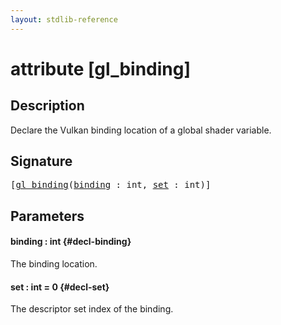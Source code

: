 ```yaml
---
layout: stdlib-reference
---
```


# attribute [gl\_binding]

## Description

Declare the Vulkan binding location of a global shader variable.

## Signature

<pre>
[<a href="/stdlib-reference/attributes/gl_binding">gl_binding</a>(<a href="/stdlib-reference/attributes/gl_binding#decl-binding" class="code_param">binding</a> : <span class="code_keyword">int</span>, <a href="/stdlib-reference/attributes/gl_binding#decl-set" class="code_keyword">set</a> : <span class="code_keyword">int</span>)]
</pre>

## Parameters

#### binding  : int {#decl-binding}
The binding location.

#### set  : int = 0 {#decl-set}
The descriptor set index of the binding.


